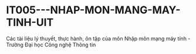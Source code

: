 # IT005---NHAP-MON-MANG-MAY-TINH-UIT
Các tài liệu lý thuyết, thực hành, ôn tập của môn Nhập môn mạng máy tính - Trường Đại học Công nghệ Thông tin
